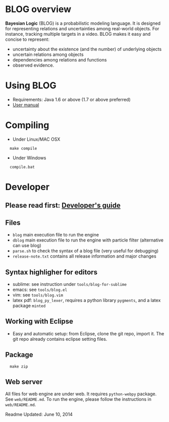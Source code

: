 # BLOG overview

**Bayesian Logic** (BLOG) is a probabilistic modeling language.
It is designed for representing relations and uncertainties among
real-world objects. For instance, tracking multiple targets in a
video. BLOG makes it easy and concise to represent:

- uncertainty about the existence (and the number) of underlying objects
- uncertain relations among objects
- dependencies among relations and functions
- observed evidence.


# Using BLOG

- Requirements: Java 1.6 or above (1.7 or above preferred)
- [User manual]({filename}docs/content/pages/user-manual.md)


# Compiling
- Under Linux/MAC OSX
```
  make compile
```
- Under Windows
```
  compile.bat
```


# Developer

## Please read first: [Developer's guide](docs/develop-guide.md)


## Files

- `blog` main execution file to run the engine
- `dblog` main execution file to run the engine with particle filter (alternative can use blog)
- `parse.sh` to check the syntax of a blog file (very useful for debugging)
- `release-note.txt` contains all release information and major changes


## Syntax highligher for editors

- sublime: see instruction under `tools/blog-for-sublime`
- emacs: see `tools/blog.el`
- vim: see `tools/blog.vim`
- latex pdf: `blog_py_lexer`, requires a python library `pygments`, and a latex package `minted`


## Working with Eclipse

- Easy and automatic setup: from Eclipse, clone the git repo, import it. The git repo already contains eclipse setting files.


## Package

```
  make zip
```


## Web server

All files for web engine are under web. It requires `python-webpy` package. See `web/README.md`.
To run the engine, please follow the instructions in `web/README.md`.


Readme Updated: June 10, 2014
